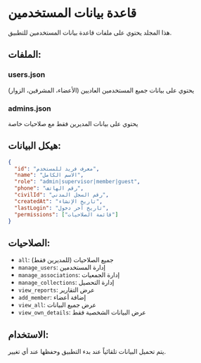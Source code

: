 # قاعدة بيانات المستخدمين

هذا المجلد يحتوي على ملفات قاعدة بيانات المستخدمين للتطبيق.

## الملفات:

### users.json
يحتوي على بيانات جميع المستخدمين العاديين (الأعضاء، المشرفين، الزوار)

### admins.json
يحتوي على بيانات المديرين فقط مع صلاحيات خاصة

## هيكل البيانات:

```json
{
  "id": "معرف فريد للمستخدم",
  "name": "الاسم الكامل",
  "role": "admin|supervisor|member|guest",
  "phone": "رقم الهاتف",
  "civilId": "رقم السجل المدني",
  "createdAt": "تاريخ الإنشاء",
  "lastLogin": "تاريخ آخر دخول",
  "permissions": ["قائمة الصلاحيات"]
}
```

## الصلاحيات:
- `all`: جميع الصلاحيات (للمديرين فقط)
- `manage_users`: إدارة المستخدمين
- `manage_associations`: إدارة الجمعيات
- `manage_collections`: إدارة التحصيل
- `view_reports`: عرض التقارير
- `add_member`: إضافة أعضاء
- `view_all`: عرض جميع البيانات
- `view_own_details`: عرض البيانات الشخصية فقط

## الاستخدام:
يتم تحميل البيانات تلقائياً عند بدء التطبيق وحفظها عند أي تغيير.